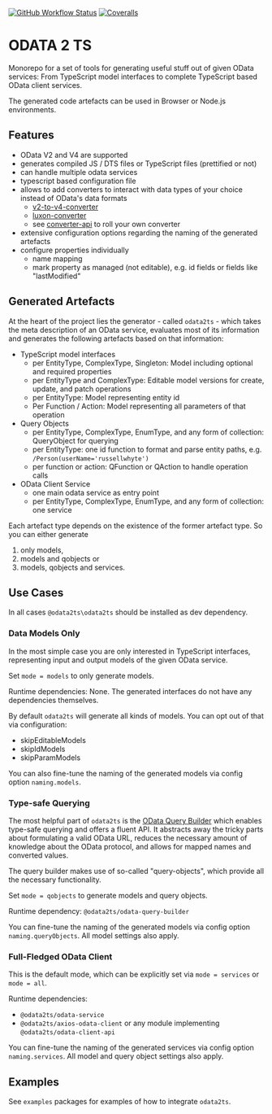 [![GitHub Workflow Status](https://img.shields.io/github/actions/workflow/status/odata2ts/odata2ts/coverage.yml?branch=main&style=for-the-badge)](https://github.com/odata2ts/odata2ts/actions/workflows/coverage.yml)
[![Coveralls](https://img.shields.io/coveralls/github/odata2ts/odata2ts?style=for-the-badge)](https://coveralls.io/github/odata2ts/odata2ts?branch=main)

# ODATA 2 TS

Monorepo for a set of tools for generating useful stuff out of given OData services:
From TypeScript model interfaces to complete TypeScript based OData client services.

The generated code artefacts can be used in Browser or Node.js environments.

##  Features
* OData V2 and V4 are supported
* generates compiled JS / DTS files or TypeScript files (prettified or not)
* can handle multiple odata services
* typescript based configuration file
* allows to add converters to interact with data types of your choice instead of OData's data formats
  * [v2-to-v4-converter](https://www.npmjs.com/package/@odata2ts/converter-v2-to-v4)
  * [luxon-converter](https://www.npmjs.com/package/@odata2ts/converter-luxon)
  * see [converter-api](https://www.npmjs.com/package/@odata2ts/converter-api) to roll your own converter
* extensive configuration options regarding the naming of the generated artefacts
* configure properties individually
  * name mapping
  * mark property as managed (not editable), e.g. id fields or fields like "lastModified"

## Generated Artefacts
At the heart of the project lies the generator - called `odata2ts` -  which takes the meta description of 
an OData service, evaluates most of its information and generates the following artefacts
based on that information: 

* TypeScript model interfaces
  * per EntityType, ComplexType, Singleton: Model including optional and required properties
  * per EntityType and ComplexType: Editable model versions for create, update, and patch operations
  * per EntityType: Model representing entity id
  * Per Function / Action: Model representing all parameters of that operation
* Query Objects
  * per EntityType, ComplexType, EnumType, and any form of collection: QueryObject for querying
  * per EntityType: one id function to format and parse entity paths, e.g. `/Person(userName='russellwhyte')` 
  * per function or action: QFunction or QAction to handle operation calls
* OData Client Service
  * one main odata service as entry point
  * per EntityType, ComplexType, EnumType, and any form of collection: one service

Each artefact type depends on the existence of the former artefact type. So you can either generate 
1. only models,
2. models and qobjects or 
3. models, qobjects and services.


## Use Cases
In all cases `@odata2ts\odata2ts` should be installed as dev dependency.

### Data Models Only
In the most simple case you are only interested in TypeScript interfaces, representing input and output
models of the given OData service.

Set `mode = models` to only generate models.

Runtime dependencies: None. The generated interfaces do not have any dependencies themselves.

By default `odata2ts` will generate all kinds of models. You can opt out of that via configuration:
* skipEditableModels
* skipIdModels
* skipParamModels

You can also fine-tune the naming of the generated models via config option `naming.models`. 

### Type-safe Querying
The most helpful part of `odata2ts` is the 
[OData Query Builder](https://www.npmjs.com/package/@odata2ts/odata-query-builder) which enables type-safe
querying and offers a fluent API.
It abstracts away the tricky parts about formulating a valid OData URL, reduces the necessary amount of 
knowledge about the OData protocol, and allows for mapped names and converted values.

The query builder makes use of so-called "query-objects", which provide all the necessary functionality.

Set `mode = qobjects` to generate models and query objects.

Runtime dependency: `@odata2ts/odata-query-builder`

You can fine-tune the naming of the generated models via config option `naming.queryObjects`.
All model settings also apply.

### Full-Fledged OData Client
This is the default mode, which can be explicitly set via `mode = services` or `mode = all`.

Runtime dependencies: 
* `@odata2ts/odata-service`
* `@odata2ts/axios-odata-client` or any module implementing `@odata2ts/odata-client-api`

You can fine-tune the naming of the generated services via config option `naming.services`.
All model and query object settings also apply.

## Examples

See `examples` packages for examples of how to integrate `odata2ts`. 

